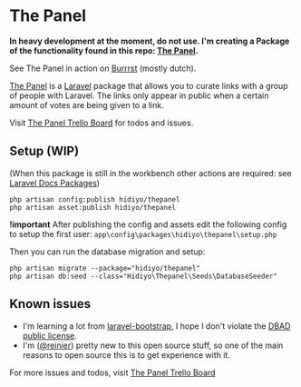 # The Panel

**In heavy development at the moment, do not use. I'm creating a Package of the functionality found in this repo: [The Panel](https://github.com/reinier/ThePanel).**

See The Panel in action on [Burrrst](http://burrrst.nl) (mostly dutch).

[The Panel](http://thepanel.io) is a [Laravel](http://laravel.com) package that allows you to curate links with a group of people with Laravel. The links only appear in public when a certain amount of votes are being given to a link. 

Visit [The Panel Trello Board](https://trello.com/b/BdRVX1XM/the-panel) for todos and issues.

## Setup (WIP)

(When this package is still in the workbench other actions are required: see [Laravel Docs Packages](http://laravel.com/docs/packages))

```
php artisan config:publish hidiyo/thepanel
php artisan asset:publish hidiyo/thepanel
```

**!important** After publishing the config and assets edit the following config to setup the first user: `app\config\packages\hidiyo\thepanel\setup.php`

Then you can run the database migration and setup:

```
php artisan migrate --package="hidiyo/thepanel"
php artisan db:seed --class="Hidiyo\Thepanel\Seeds\DatabaseSeeder"
```

## Known issues

- I'm learning a lot from [laravel-bootstrap](https://github.com/davzie/Laravel-Bootstrap), I hope I don't violate the [DBAD public license](https://github.com/davzie/laravel-bootstrap/blob/master/license.md).
- I'm ([@reinier](https://twitter.com/reinier)) pretty new to this open source stuff, so one of the main reasons to open source this is to get experience with it. 

For more issues and todos, visit [The Panel Trello Board](https://trello.com/b/BdRVX1XM/the-panel)